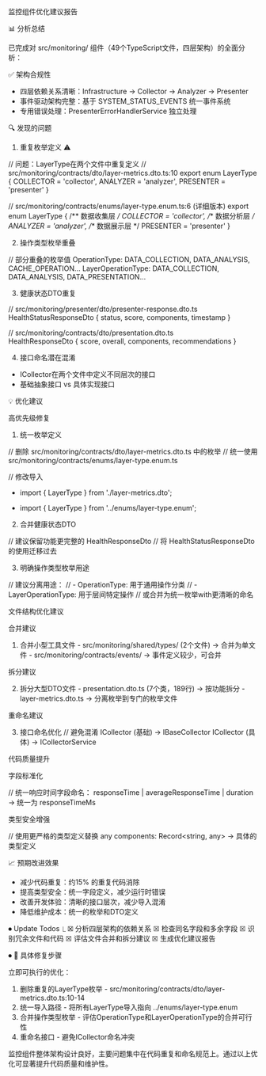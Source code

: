 监控组件优化建议报告

  📊 分析总结

  已完成对 src/monitoring/ 组件（49个TypeScript文件，四层架构）的全面分析：

  ✅ 架构合规性

  - 四层依赖关系清晰：Infrastructure → Collector → Analyzer → Presenter
  - 事件驱动架构完整：基于 SYSTEM_STATUS_EVENTS 统一事件系统
  - 专用错误处理：PresenterErrorHandlerService 独立处理

  🔍 发现的问题

  1. 重复枚举定义 ⚠️

  // 问题：LayerType在两个文件中重复定义
  // src/monitoring/contracts/dto/layer-metrics.dto.ts:10
  export enum LayerType {
    COLLECTOR = 'collector',
    ANALYZER = 'analyzer',
    PRESENTER = 'presenter'
  }

  // src/monitoring/contracts/enums/layer-type.enum.ts:6 (详细版本)
  export enum LayerType {
    /** 数据收集层 */
    COLLECTOR = 'collector',
    /** 数据分析层 */
    ANALYZER = 'analyzer',
    /** 数据展示层 */
    PRESENTER = 'presenter'
  }

  2. 操作类型枚举重叠

  // 部分重叠的枚举值
  OperationType: DATA_COLLECTION, DATA_ANALYSIS, CACHE_OPERATION...
  LayerOperationType: DATA_COLLECTION, DATA_ANALYSIS, DATA_PRESENTATION...

  3. 健康状态DTO重复

  // src/monitoring/presenter/dto/presenter-response.dto.ts
  HealthStatusResponseDto { status, score, components, timestamp }

  // src/monitoring/contracts/dto/presentation.dto.ts  
  HealthResponseDto { score, overall, components, recommendations }

  4. 接口命名潜在混淆

  - ICollector在两个文件中定义不同层次的接口
  - 基础抽象接口 vs 具体实现接口

  💡 优化建议

  高优先级修复

  1. 统一枚举定义

  // 删除 src/monitoring/contracts/dto/layer-metrics.dto.ts 中的枚举
  // 统一使用 src/monitoring/contracts/enums/layer-type.enum.ts

  // 修改导入
  - import { LayerType } from './layer-metrics.dto';
  + import { LayerType } from '../enums/layer-type.enum';

  2. 合并健康状态DTO

  // 建议保留功能更完整的 HealthResponseDto
  // 将 HealthStatusResponseDto 的使用迁移过去

  3. 明确操作类型枚举用途

  // 建议分离用途：
  // - OperationType: 用于通用操作分类
  // - LayerOperationType: 用于层间特定操作
  // 或合并为统一枚举with更清晰的命名

  文件结构优化建议

  合并建议

  1. 合并小型工具文件
    - src/monitoring/shared/types/ (2个文件) → 合并为单文件
    - src/monitoring/contracts/events/ → 事件定义较少，可合并

  拆分建议

  2. 拆分大型DTO文件
    - presentation.dto.ts (7个类，189行) → 按功能拆分
    - layer-metrics.dto.ts → 分离枚举到专门的枚举文件

  重命名建议

  3. 接口命名优化
  // 避免混淆
  ICollector (基础) → IBaseCollector
  ICollector (具体) → ICollectorService

  代码质量提升

  字段标准化

  // 统一响应时间字段命名：
  responseTime | averageResponseTime | duration → 统一为 responseTimeMs

  类型安全增强

  // 使用更严格的类型定义替换 any
  components: Record<string, any> → 具体的类型定义

  📈 预期改进效果

  - 减少代码重复：约15% 的重复代码消除
  - 提高类型安全：统一字段定义，减少运行时错误
  - 改善开发体验：清晰的接口层次，减少导入混淆
  - 降低维护成本：统一的枚举和DTO定义

⏺ Update Todos
  ⎿  ☒ 分析四层架构的依赖关系
     ☒ 检查同名字段和多余字段
     ☒ 识别冗余文件和代码
     ☒ 评估文件合并和拆分建议
     ☒ 生成优化建议报告

⏺ 🎯 具体修复步骤

  立即可执行的优化：

  1. 删除重复的LayerType枚举 - src/monitoring/contracts/dto/layer-metrics.dto.ts:10-14
  2. 统一导入路径 - 将所有LayerType导入指向 ../enums/layer-type.enum
  3. 合并操作类型枚举 - 评估OperationType和LayerOperationType的合并可行性
  4. 重命名接口 - 避免ICollector命名冲突

  监控组件整体架构设计良好，主要问题集中在代码重复和命名规范上。通过以上优化可显著提升代码质量和维护性。
